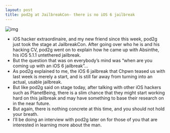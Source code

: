 ```yaml
---
layout: post
title: pod2g at JailbreakCon- there is no iOS 6 jailbreak
---
```

![img](http://media.idownloadblog.com/wp-content/uploads/2012/09/pod2g-future-iOS-6-jailbreak_wm.jpeg)
* iOS hacker extraordinaire, and my new friend since this week, pod2g just took the stage at JailbreakCon. After going over who he is and his hacking CV, pod2g went on to explain how he came up with Absinthe, his iOS 5.1.1 untethered jailbreak.
* But the question that was on everybody’s mind was “when are you coming up with an iOS 6 jailbreak”…
* As pod2g explained to me, the iOS 6 jailbreak that Chpwn teased us with last week is merely a start, and is still far away from turning into an actual, usable jailbreak.
* But like pod2g said on stage today, after talking with other iOS hackers such as PlanetBeing, there is a slim chance that they might start working hard on this jailbreak and may have something to base their research on in the near future.
* But again, there is nothing concrete at this time, and you should not hold your breath.
* I’ll be doing an interview with pod2g later on for those of you that are interested in learning more about the man.

